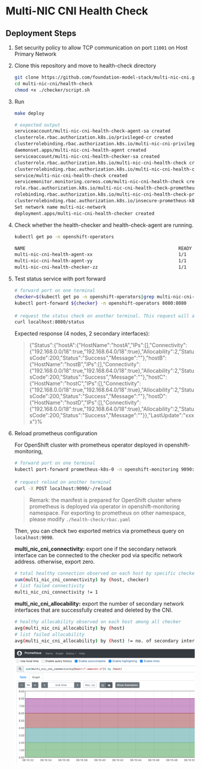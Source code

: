 # Multi-NIC CNI Health Check

## Deployment Steps
1. Set security policy to allow TCP communication on port `11001` on Host Primary Network 
2. Clone this repository and move to health-check directory
    
    ```bash
    git clone https://github.com/foundation-model-stack/multi-nic-cni.git
    cd multi-nic-cni/health-check
    chmod +x ./checker/script.sh
    ```
3. Run 

    ```bash
    make deploy
    ```

    ```bash
    # expected output
    serviceaccount/multi-nic-cni-health-check-agent-sa created
    clusterrole.rbac.authorization.k8s.io/privileged-cr created
    clusterrolebinding.rbac.authorization.k8s.io/multi-nic-cni-privileged-cr-binding created
    daemonset.apps/multi-nic-cni-health-agent created
    serviceaccount/multi-nic-cni-health-checker-sa created
    clusterrole.rbac.authorization.k8s.io/multi-nic-cni-health-check created
    clusterrolebinding.rbac.authorization.k8s.io/multi-nic-cni-health-check-cr-binding created
    service/multi-nic-cni-health-check created
    servicemonitor.monitoring.coreos.com/multi-nic-cni-health-check created
    role.rbac.authorization.k8s.io/multi-nic-cni-health-check-prometheus created
    rolebinding.rbac.authorization.k8s.io/multi-nic-cni-health-check-prometheus created
    clusterrolebinding.rbac.authorization.k8s.io/insecure-prometheus-k8s created
    Set network name multi-nic-network
    deployment.apps/multi-nic-cni-health-checker created
    ```

4. Check whether the health-checker and health-check-agent are running.

    ```bash
    kubectl get po -n openshift-operators
    ```

    ```bash
    NAME                                                         READY   STATUS    RESTARTS   AGE
    multi-nic-cni-health-agent-xx                                1/1     Running   0          
    multi-nic-cni-health-agent-yy                                1/1     Running   0          
    multi-nic-cni-health-checker-zz                              1/1     Running   0          
    ```

5. Test status service with port forward

    ```bash
    # forward port on one terminal
    checker=$(kubectl get po -n openshift-operators|grep multi-nic-cni-health-checker|awk '{ print $1 }')
    kubectl port-forward ${checker} -n openshift-operators 8080:8080

    # request the status check on another terminal. This request will activate the health check signal at the request time.
    curl localhost:8080/status
    ```
    
    Expected response (4 nodes, 2 secondary interfaces):
   > {"Status":{"hostA":{"HostName":"hostA","IPs":[],"Connectivity":{"192.168.0.0/18":true,"192.168.64.0/18":true},"Allocability":2,"StatusCode":200,"Status":"Success","Message":""},"hostB":{"HostName":"hostB","IPs":[],"Connectivity":{"192.168.0.0/18":true,"192.168.64.0/18":true},"Allocability":2,"StatusCode":200,"Status":"Success","Message":""},"hostC":{"HostName":"hostC","IPs":[],"Connectivity":{"192.168.0.0/18":true,"192.168.64.0/18":true},"Allocability":2,"StatusCode":200,"Status":"Success","Message":""},"hostD":{"HostName":"hostD","IPs":[],"Connectivity":{"192.168.0.0/18":true,"192.168.64.0/18":true},"Allocability":2,"StatusCode":200,"Status":"Success","Message":""}},"LastUpdate":"xxxx"}%

6. Reload prometheus configuration

    For OpenShift cluster with prometheus operator deployed in openshift-monitoring,

    ```bash
    # forward port on one terminal
    kubectl port-forward prometheus-k8s-0 -n openshift-monitoring 9090:9090

    # request reload on another terminal
    curl -X POST localhost:9090/-/reload
    ```

    > Remark: the manifest is prepared for OpenShift cluster where prometheus is deployed via operator in openshift-monitoring namespace. For exporting to prometheus on other namespace, please modify `./health-check/rbac.yaml`

    Then, you can check two exported metrics via prometheus query on `localhost:9090`.

    **multi_nic_cni_connectivity:** export one if the secondary network interface can be connected to the checker pod via specific network address. otherwise, export zero.
    ```bash
    # total healthy connection observed on each host by specific checker
    sum(multi_nic_cni_connectivity) by (host, checker)
    # list failed connectivity
    multi_nic_cni_connectivity != 1
    ```

    **multi_nic_cni_allocability:** export the number of secondary network interfaces that are successfully created and deleted by the CNI.
    ```bash
    # healthy allocability observed on each host among all checker
    avg(multi_nic_cni_allocability) by (host)
    # list failed allocability
    avg(multi_nic_cni_allocability) by (host) != no. of secondary interfaces
    ```

    ![](./img/health-check-prom.png)

